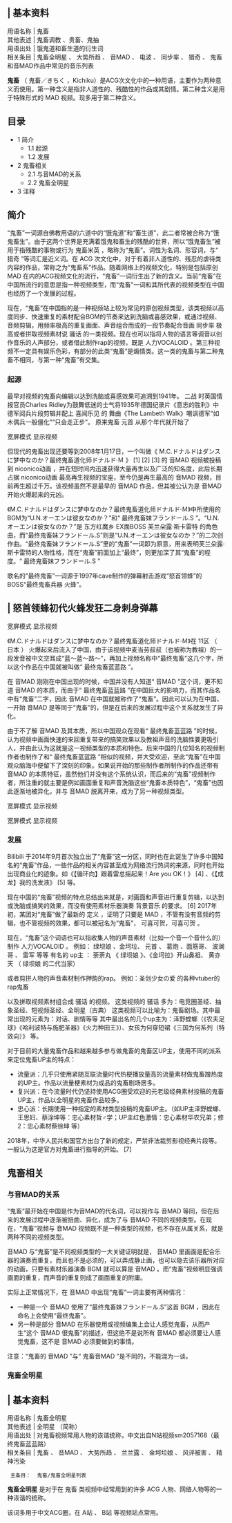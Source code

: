 |  **基本资料**  
---  
用语名称  |  鬼畜   
其他表述  |  鬼畜调教  、贵畜、鬼抽   
用语出处  |  饿鬼道和畜生道的衍生词   
相关条目  |  鬼畜全明星  、  大势所趋  、  音MAD  、  电波  、  同步率  、  猎奇  、  鬼畜和音MAD作品中常见的音乐列表   
  
**鬼畜** （  鬼畜／きちく
，Kichiku）是ACG次文化中的一种用语，主要作为两种意义而使用。第一种含义是指非人道性的、残酷性的作品或其剧情。第二种含义是用于特殊形式的  MAD
视频。现多用于第二种含义。

##  目录

  * 1  简介 
    * 1.1  起源 
    * 1.2  发展 
  * 2  鬼畜相关 
    * 2.1  与音MAD的关系 
    * 2.2  鬼畜全明星 
  * 3  注释 

##  简介

“鬼畜”一词源自佛教用语的六道中的“饿鬼道”和“畜生道”，此二者常被合称为“饿鬼畜生”。由于这两个世界是充满着饿鬼和畜生的残酷的世界，所以“饿鬼畜生”被用于指残酷的事物或行为
鬼畜米英  ，略称为“鬼畜”。词性为名词、形容词，与“  猎奇  ”等词汇是近义词。在  ACG
次文化中，对于有着非人道性的、残忍的虐待类内容的作品，常称之为“鬼畜系”作品。随着网络上的视频文化，特别是包括原创  MAD
在内的ACG视频文化的流行，“鬼畜”一词衍生出了新的含义。当前“鬼畜”在中国所流行的意思是指一种视频类型，而“鬼畜”一词和其所代表的视频类型在中国也经历了一个发展的过程。

现在，“鬼畜”在中国指的是一种视频站上较为常见的原创视频类型，该类视频以高度同步、快速重复的素材配合BGM的节奏来达到洗脑或喜感效果，或通过视频、音频剪辑，用频率极高的重复画面、声音组合而成的一段节奏配合音画
同步率  极高或者拼取视频素材说  骚话  的一类视频。现在也可以指将人物的语言等调音以创作音乐的人声部分，或者借此制作rap的视频，既是
人力VOCALOID  。第三种视频不一定具有娱乐色彩，有部分的此类“鬼畜”是煽情类。这一类的鬼畜与第二种鬼畜不相同，与第一种“鬼畜”有交集。

###  起源

最早对视频的鬼畜向编辑以达到洗脑或喜感效果可追溯到1941年。  二战  时英国情报官员Charles
Ridley为鼓舞低迷的士气将1935年德国纪录片《意志的胜利》中德军阅兵片段剪辑并配上  喜闻乐见  的  舞曲《The Lambeth
Walk》嘲讽德军“如木偶兵一般僵化”“只会走正步”。  原来鬼畜  元首  从那个年代就开始了

宽屏模式  显示视频

但现代的鬼畜出现还要等到2008年1月17日，一个叫做《  M.C.ドナルドはダンスに梦中なのか？最终鬼畜道化师ドナルド·Ｍ  》  [1]  [2]
[3]  的  音MAD  视频被投稿到  niconico动画  ，并在短时间内迅速获得大量再生以及广泛的知名度，此后长期占据  niconico动画
最高再生视频的宝座，至今仍是再生最高的  音MAD  视频，目前再生超过千万。该视频虽然不是最早的  音MAD  作品，但其被公认为是  音MAD
开始火爆起来的元凶。

《M.C.ドナルドはダンスに梦中なのか？最终鬼畜道化师ドナルド·Ｍ》中所使用的BGM为“U.N.オーエンは彼女なのか？”和“  最终鬼畜妹フランドール.S
”。“U.N.オーエンは彼女なのか？”是  东方红魔乡  EX面BOSS  芙兰朵露·斯卡雷特
的角色曲，而“最终鬼畜妹フランドール.S”则是“U.N.オーエンは彼女なのか？”的二次创作曲。“最终鬼畜妹フランドール.S”里的“鬼畜”一词即为原意，用来表明芙兰朵露·斯卡雷特的人物性格，而在“鬼畜”前面加上“最终”，则更加深了其“鬼畜”的程度。“
最终鬼畜妹フランドール.S  ”

歌名的“最终鬼畜”一词源于1997年cave制作的弹幕射击游戏“怒首领蜂”的BOSS“最终鬼畜兵器 火蜂”。

|  怒首领蜂初代火蜂发狂二身刺身弹幕  
---  
  
宽屏模式  显示视频  
  
《M.C.ドナルドはダンスに梦中なのか？最终鬼畜道化师ドナルド·Ｍ》在  11区  （  日本  ）
火爆起来后流入了中国，由于该视频中麦当劳叔叔（也被称为教祖）的一段发音被中文空耳成“蓝～蓝～路～”，再加上视频名称中“最终鬼畜”这几个字，所以这个作品在中国就被叫做“
最终鬼畜蓝蓝路  ”。

在  音MAD  刚刚在中国出现的时候，中国并没有人知道“  音MAD  ”这个词，更不知道  音MAD  的本质，而由于“  最终鬼畜蓝蓝路
”在中国巨大的影响力，而其作品名中有“鬼畜”二字，因此  音MAD  在中国就被称作了“鬼畜”。因此可以认为在中国，一开始  音MAD
是等同于“鬼畜”的，但是在后来的发展过程中这个关系就发生了异化。

由于不了解  音MAD  及其本质，所以中国观众在观看“  最终鬼畜蓝蓝路
”的时候，认为视频中画面快速的来回重复带来的搞笑效果以及教祖声音的洗脑性要更吸引人，并由此认为这就是这一视频类型的本质和特色。后来中国的几位知名的视频制作者也制作了和“
最终鬼畜蓝蓝路  ”相似的视频，并大受欢迎，至此“鬼畜”在中国观众脑海中便留下了深刻的印象。如果说开始的那些制作者所制作的作品还带有  音MAD
的本质特征，虽然他们并没有这个系统认识，而后来的“鬼畜”视频制作者，所注重的就主要是例如画面重复和声音洗脑这些“鬼畜本质特色”，“鬼畜”也因此逐渐地被异化，并与
音MAD  脱离开来，成为了另一种视频类型。

宽屏模式  显示视频

宽屏模式  显示视频

###  发展

Bilibili
于2014年9月首次独立出了“鬼畜”这一分区，同时也在此诞生了许多中国知名的“鬼畜”作品，一些作品的相关内容甚至成为网络流行热词的来源，同时也开始出现商业化的迹象。如《【循环向】跟着雷总摇起来！Are
you OK！》  [4]  、《【成龙】我的洗发液》  [5]  等。

现在中国的“鬼畜”视频的特点总结出来就是，对画面和声音进行重复剪辑，以达到或洗脑或搞笑的效果，而没有使用素材乐器演奏  背景音乐  的要求。  [6]
2017年初，某团对“鬼畜”做了最新的  定义  ，证明了只要是  MAD  ，不管有没有音频的剪辑，也不管视频的效果，都可以被冠名为“鬼畜”，
可喜可贺，可喜可贺  。

现在，“鬼畜”这个词语也可以指收集人物的声音素材（比如一个音一个音什么的）制作  人力VOCALOID  。 例如：  绿坝娘  、金坷垃、  元首  、
葛炮  、面筋哥、  波澜哥  、  雷军  等等 有名的  up主  ：  荼荼丸  《  绿坝娘  》、《金坷拉》开山鼻祖、  黄亦天  （  绿坝娘
的二代当家）

或者剪拼人物的声音素材制作押韵的rap。 例如：圣剑少女の爱 的各种vtuber的rap鬼畜

以及拼取视频素材组合成  骚话  的视频。 这类视频的  骚话  多为：电竞圈圣经、抽象圣经、短视频圣经、全明星（古典）
这类视频可以比喻为：鬼畜剧场。其中最常出现的元素为：对话、剧情等等
其中最出名的几个up主为：泽野螳螂（《农夫足球》《哈利波特与施肥圣器》《火力种田王》）、女孩为何穿短裙《三国为何系列（特效向）》 等。

对于目前的大量鬼畜作品和越来越多参与做鬼畜的鬼畜区UP主，使用不同的派系来定位鬼畜UP主的特点：

  * 流量派：几乎只使用紧随互联流量时代热梗播放量高的流量素材做鬼畜蹭热度的UP主。作品以流量梗素材为成品的鬼畜剧场居多。 
  * 复兴派：在今流量时代仍坚持使用ACG圈受欢迎的元老级经典素材投稿的鬼畜UP主，作品以全明星的鬼畜作品较多。 
  * 忠心派：长期使用一种指定的素材类型投稿的鬼畜UP主。（如UP主泽野螳螂、王思妇、蔡涂坤等：忠心素材哲♂学；UP主红色激情：忠心素材华农兄弟；修2：忠心素材蔡徐坤 等） 

  
2018年，中华人民共和国官方出台了新的规定，严禁非法裁剪影视经典片段等。一般认为这是官方对鬼畜进行指导的开始。  [7]

##  鬼畜相关

###  与音MAD的关系

“鬼畜”最开始在中国是作为音MAD的代名词，可以视作与  音MAD  等同，但在后来的发展过程中逐渐被扭曲、异化，成为了与  音MAD
不同的视频类型。在现在，“鬼畜”视频与  音MAD  视频既不是一种类型的视频，也不存在从属关系，就是两种不同的视频类型。

音MAD  与“鬼畜”是不同视频类型的一大关键证明就是，  音MAD
里画面是配合乐器的演奏而重复，而且也不是必须的，可以弄成静止画，也可以隐去该乐器所对应的动画，只要有素材乐器演奏  BGM  就可以算是  音MAD
。而“鬼畜”视频明显强调画面的重复，而声音的重复则成了画面重复的附庸。

实际上正常情况下，在  音MAD  中出现“鬼畜”一词主要有两种情况：

  * 一种是一个  音MAD  使用了“最终鬼畜妹フランドール.S”这首  BGM  ，因此在命名上会使用“最终鬼畜”。 
  * 另一种是部分  音MAD  在乐器使用或视频编集上会让人感觉鬼畜，从而产生“这个  音MAD  很鬼畜”的描述，但这绝不是说所有  音MAD  都必须要让人感觉鬼畜，这不是  音MAD  必须要做到的事情。 

注意：“鬼畜的  音MAD  ”与“  鬼畜音MAD  ”是不同的，不能混为一谈。

###  鬼畜全明星

|  **基本资料**  
---  
用语名称  |  鬼畜全明星   
其他表述  |  全明星  （简称）   
用语出处  |  对鬼畜视频常用人物的诙谐统称，中文出自N站视频sm2057168（最终鬼畜蓝蓝路）   
相关条目  |  鬼畜  、  音MAD  、  大势所趋  、  兰兰露  、  金坷垃娘  、  风评被害  、  精神污染   
  
     主条目：  鬼畜/鬼畜全明星列表 

**鬼畜全明星** 是对于在  鬼畜  类视频中经常用到的许多  ACG  人物、网络人物等的一种诙谐的统称。

该词多用于中文ACG圈，在  A站  、  B站  等视频站点常用。